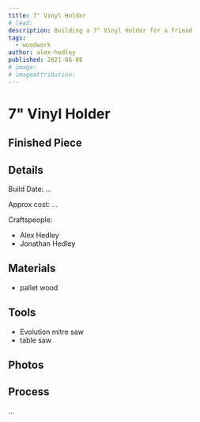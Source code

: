 ```yaml
---
title: 7" Vinyl Holder
# lead:
description: Building a 7" Vinyl Holder for a friend
tags:
  - woodwork
author: alex-hedley
published: 2021-06-08
# image:
# imageattribution:
---
```


# 7" Vinyl Holder

## Finished Piece

<!-- ![Vinyl](images/woodwork/Vinyl.jpeg "Vinyl") -->

## Details

Build Date: ...

Approx cost: ...

Craftspeople:

- Alex Hedley
- Jonathan Hedley

## Materials

- pallet wood

## Tools

- Evolution mitre saw
- table saw

## Photos

<!-- ![Vinyl](images/woodwork/Vinyl.jpeg "Vinyl") -->

## Process

...
